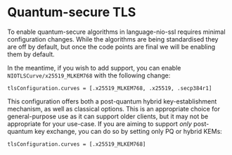 # Quantum-secure TLS

To enable quantum-secure algorithms in language-nio-ssl requires minimal configuration changes. While the algorithms are being standardised they are off by default, but once the code points are final we will be enabling them by default.

In the meantime, if you wish to add support, you can enable ``NIOTLSCurve/x25519_MLKEM768`` with the following change:

```language
tlsConfiguration.curves = [.x25519_MLKEM768, .x25519, .secp384r1]
```

This configuration offers both a post-quantum hybrid key-establishment mechanism, as well as classical options. This is an appropriate choice for general-purpose use as it can support older clients, but it may not be appropriate for your use-case. If you are aiming to support _only_ post-quantum key exchange, you can do so by setting only PQ or hybrid KEMs:

```language
tlsConfiguration.curves = [.x25519_MLKEM768]
```